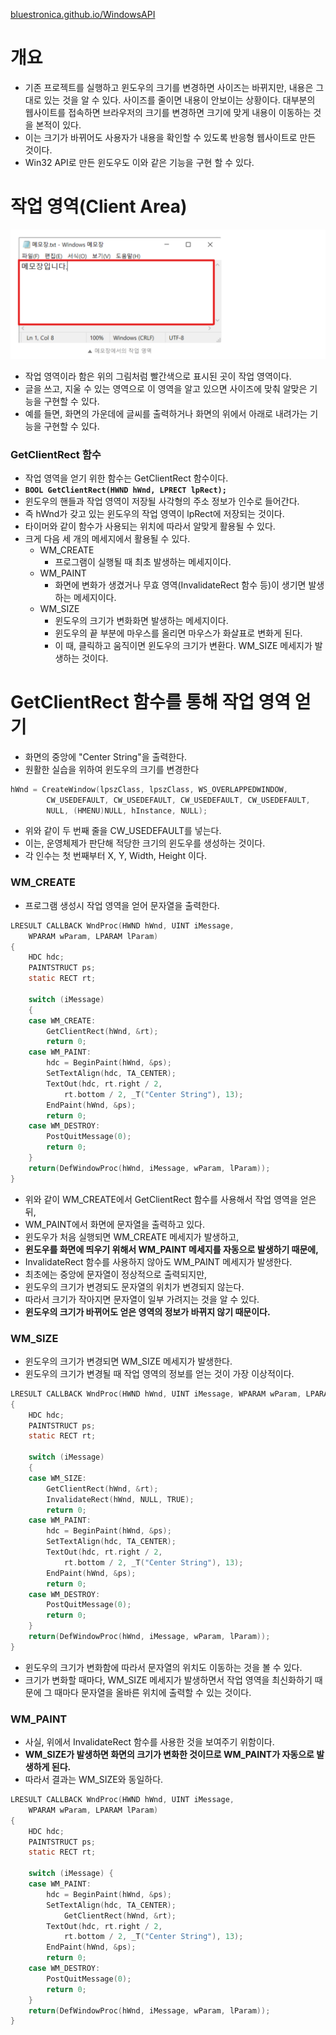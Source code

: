 [bluestronica.github.io/WindowsAPI](https://bluestronica.github.io/WindowsAPI)

# 개요
- 기존 프로젝트를 실행하고 윈도우의 크기를 변경하면 사이즈는 바뀌지만, 내용은 그대로 있는 것을 알 수 있다. 사이즈를 줄이면 내용이 안보이는 상황이다. 대부분의 웹사이트를 접속하면 브라우저의 크기를 변경하면 크기에 맞게 내용이 이동하는 것을 본적이 있다. 
- 이는 크기가 바뀌어도 사용자가 내용을 확인할 수 있도록 반응형 웹사이트로 만든 것이다.
- Win32 API로 만든 윈도우도 이와 같은 기능을 구현 할 수 있다.


# 작업 영역(Client Area)

![img](Img/memo.png)

- 작업 영역이라 함은 위의 그림처럼 빨간색으로 표시된 곳이 작업 영역이다.
- 글을 쓰고, 지울 수 있는 영역으로 이 영역을 알고 있으면 사이즈에 맞춰 알맞은 기능을 구현할 수 있다.
- 예를 들면, 화면의 가운데에 글씨를 출력하거나 화면의 위에서 아래로 내려가는 기능을 구현할 수 있다.

### GetClientRect 함수
- 작업 영역을 얻기 위한 함수는 GetClientRect 함수이다.
- **`BOOL GetClientRect(HWND hWnd, LPRECT lpRect);`**
- 윈도우의 핸들과 작업 영역이 저장될 사각형의 주소 정보가 인수로 들어간다.
- 즉 hWnd가 갖고 있는 윈도우의 작업 영역이 lpRect에 저장되는 것이다.
- 타이머와 같이 함수가 사용되는 위치에 따라서 알맞게 활용될 수 있다.
- 크게 다음 세 개의 메세지에서 활용될 수 있다.
  - WM_CREATE
    - 프로그램이 실행될 때 최초 발생하는 메세지이다.    
  - WM_PAINT
    - 화면에 변화가 생겼거나 무효 영역(InvalidateRect 함수 등)이 생기면 발생하는 메세지이다.
  - WM_SIZE
    - 윈도우의 크기가 변화화면 발생하는 메세지이다.
    - 윈도우의 끝 부분에 마우스를 올리면 마우스가 화살표로 변화게 된다. 
    - 이 때, 클릭하고 움직이면 윈도우의 크기가 변환다. WM_SIZE 메세지가 발생하는 것이다.


# GetClientRect 함수를 통해 작업 영역 얻기
- 화면의 중앙에 "Center String"을 출력한다. 
- 원활한 실습을 위하여 윈도우의 크기를 변경한다
```c
hWnd = CreateWindow(lpszClass, lpszClass, WS_OVERLAPPEDWINDOW,
		CW_USEDEFAULT, CW_USEDEFAULT, CW_USEDEFAULT, CW_USEDEFAULT,
		NULL, (HMENU)NULL, hInstance, NULL);
```
- 위와 같이 두 번째 줄을 CW_USEDEFAULT를 넣는다.
- 이는, 운영체제가 판단해 적당한 크기의 윈도우를 생성하는 것이다.
- 각 인수는 첫 번째부터 X, Y, Width, Height 이다.

### WM_CREATE
- 프로그램 생성시 작업 영역을 얻어 문자열을 출력한다.
```c
LRESULT CALLBACK WndProc(HWND hWnd, UINT iMessage, 
	WPARAM wParam, LPARAM lParam)
{
	HDC hdc;
	PAINTSTRUCT ps;
	static RECT rt;

	switch (iMessage)
	{
	case WM_CREATE:
		GetClientRect(hWnd, &rt);
		return 0;
	case WM_PAINT:
		hdc = BeginPaint(hWnd, &ps);
		SetTextAlign(hdc, TA_CENTER);
		TextOut(hdc, rt.right / 2, 
			rt.bottom / 2, _T("Center String"), 13);
		EndPaint(hWnd, &ps);
		return 0;
	case WM_DESTROY:
		PostQuitMessage(0);
		return 0;
	}
	return(DefWindowProc(hWnd, iMessage, wParam, lParam));
}
```
- 위와 같이 WM_CREATE에서 GetClientRect 함수를 사용해서 작업 영역을 얻은 뒤, 
- WM_PAINT에서 화면에 문자열을 출력하고 있다.
- 윈도우가 처음 실행되면 WM_CREATE 메세지가 발생하고, 
- **윈도우를 화면에 띄우기 위해서 WM_PAINT 메세지를 자동으로 발생하기 때문에,**
- InvalidateRect 함수를 사용하지 않아도 WM_PAINT 메세지가 발생한다.
- 최초에는 중앙에 문자열이 정상적으로 출력되지만, 
- 윈도우의 크기가 변경되도 문자열의 위치가 변경되지 않는다. 
- 따라서 크기가 작아지면 문자열이 일부 가려지는 것을 알 수 있다.
- **윈도우의 크기가 바뀌어도 얻은 영역의 정보가 바뀌지 않기 때문이다.**

### WM_SIZE
- 윈도우의 크기가 변경되면 WM_SIZE 메세지가 발생한다.
- 윈도우의 크기가 변경될 때 작업 영역의 정보를 얻는 것이 가장 이상적이다.
```c
LRESULT CALLBACK WndProc(HWND hWnd, UINT iMessage, WPARAM wParam, LPARAM lParam)
{
	HDC hdc;
	PAINTSTRUCT ps;
	static RECT rt;

	switch (iMessage)
	{
	case WM_SIZE:
		GetClientRect(hWnd, &rt);
		InvalidateRect(hWnd, NULL, TRUE);
		return 0;
	case WM_PAINT:
		hdc = BeginPaint(hWnd, &ps);
		SetTextAlign(hdc, TA_CENTER);
		TextOut(hdc, rt.right / 2, 
			rt.bottom / 2, _T("Center String"), 13);
		EndPaint(hWnd, &ps);
		return 0;
	case WM_DESTROY:
		PostQuitMessage(0);
		return 0;
	}
	return(DefWindowProc(hWnd, iMessage, wParam, lParam));
}
```
- 윈도우의 크기가 변화함에 따라서 문자열의 위치도 이동하는 것을 볼 수 있다.
- 크기가 변화할 때마다, WM_SIZE 메세지가 발생하면서 작업 영역을 최신화하기 때문에 그 때마다 문자열을 올바른 위치에 출력할 수 있는 것이다.

### WM_PAINT
- 사실, 위에서 InvalidateRect 함수를 사용한 것을 보여주기 위함이다.
- **WM_SIZE가 발생하면 화면의 크기가 변화한 것이므로 WM_PAINT가 자동으로 발생하게 된다.**
- 따라서 결과는 WM_SIZE와 동일하다.
```c
LRESULT CALLBACK WndProc(HWND hWnd, UINT iMessage,
	WPARAM wParam, LPARAM lParam)
{
	HDC hdc;
	PAINTSTRUCT ps;
	static RECT rt;

	switch (iMessage) {
	case WM_PAINT:
		hdc = BeginPaint(hWnd, &ps);
		SetTextAlign(hdc, TA_CENTER);
       		GetClientRect(hWnd, &rt);
		TextOut(hdc, rt.right / 2, 
			rt.bottom / 2, _T("Center String"), 13);
		EndPaint(hWnd, &ps);
		return 0;
	case WM_DESTROY:
		PostQuitMessage(0);
		return 0;
	}
	return(DefWindowProc(hWnd, iMessage, wParam, lParam));
}
```


